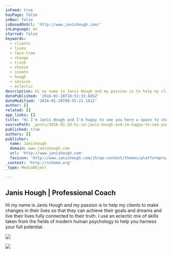 ```yaml
---
inFeed: true
hasPage: false
inNav: false
isBasedOnUrl: 'http://www.janishough.com/'
inLanguage: en
starred: false
keywords:
  - clients
  - lives
  - face-time
  - change
  - truth
  - choose
  - innate
  - hough
  - session
  - eclectic
description: Hi my name is Janis Hough and my passion is to help my clients to make changes in their lives so that they can achieve their goals and dreams and live their lives fully connected to their truth. I use an eclectic mix of skills taken from the fields of modern human psychology to help you harness your full potential.
datePublished: '2016-01-28T10:51:33.685Z'
dateModified: '2016-01-28T09:55:21.101Z'
author: []
related: []
app_links: []
title: "Hi I'm Janis Hough and I'm happy to see you here a space to change your life | Janis Hough"
sourcePath: _posts/2016-01-28-hi-im-janis-hough-and-im-happy-to-see-you-here-a-space-to.md
published: true
authors: []
publisher:
  name: Janishough
  domain: www.janishough.com
  url: 'http://www.janishough.com'
  favicon: 'http://www.janishough.com/jh/wp-content/themes/platformpro/admin/images/favicon-pagelines.ico'
_context: 'http://schema.org'
_type: MediaObject

---
```

<article style=""><h1>Janis Hough | Professional Coach</h1><p>Hi my name is Janis Hough and my passion is to help my clients to make changes in their lives so that they can achieve their goals and dreams and live their lives fully connected to their truth. I use an eclectic mix of skills taken from the fields of modern human psychology to help you harness your full potential.</p><img src="https://s3-us-west-2.amazonaws.com/the-grid-img/p/f2caf52fb1df01d1e205339c7ecad97437d7040f.jpg" /></article>

![](https://the-grid-user-content.s3-us-west-2.amazonaws.com/dcb36ccf-7528-4f90-bcc9-7c5be0278482.png)